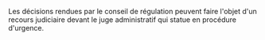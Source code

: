 
Les décisions rendues par le conseil de régulation peuvent faire
l'objet d'un recours judiciaire devant le juge administratif qui
statue en procédure d'urgence.